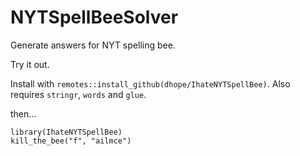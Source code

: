 # NYTSpellBeeSolver
Generate answers for NYT spelling bee.

Try it out.

Install with `remotes::install_github(dhope/IhateNYTSpellBee)`. Also requires `stringr`, `words` and `glue`.

then...

```{r}
library(IhateNYTSpellBee)
kill_the_bee("f", "ailmce")

```

